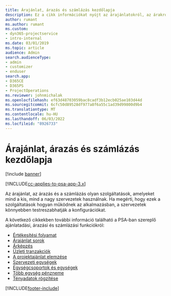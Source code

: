 ```yaml
---
title: Árajánlat, árazás és számlázás kezdőlapja
description: Ez a cikk információkat nyújt az árajánlatokról, az árakról és a számlázásról.
author: rumant
ms.author: rumant
ms.custom:
- dyn365-projectservice
- intro-internal
ms.date: 03/01/2019
ms.topic: article
audience: Admin
search.audienceType:
- admin
- customizer
- enduser
search.app:
- D365CE
- D365PS
- ProjectOperations
ms.reviewer: johnmichalak
ms.openlocfilehash: ef63d48703059bac8cadf3b12ecb025ae103d44d
ms.sourcegitcommit: 6cfc50d89528df977a8f6a55c1ad39d99800d9b4
ms.translationtype: MT
ms.contentlocale: hu-HU
ms.lasthandoff: 06/03/2022
ms.locfileid: "8926733"
---
```

# <a name="quoting-pricing-and-billing-home-page"></a>Árajánlat, árazás és számlázás kezdőlapja

[!include [banner](../includes/psa-now-project-operations.md)]

[!INCLUDE[cc-applies-to-psa-app-3.x](../includes/cc-applies-to-psa-app-3x.md)]

Az árajánlat, az árazás és a számlázás olyan szolgáltatások, amelyeket mind a kis, mind a nagy szervezetek használnak. Ha megérti, hogy ezek a szolgáltatások hogyan működnek az alkalmazásban, a szervezetek könnyebben testreszabhatják a konfigurációkat.

A következő cikkekben további információ található a PSA-ban szereplő ajánlatadási, árazási és számlázási funkciókról:

- [Értékesítési folyamat](basic-sales-process.md)
- [Árajánlat sorok](basic-quote-lines.md)
- [Árképzés](basic-pricing.md)
- [Üzleti tranzakciók](basic-business-transactions.md)
- [A projektajánlat elemzése](basic-analyzing-quotes.md)
- [Szervezeti egységek](advanced-organizational.md)
- [Egységcsoportok és egységek](advanced-units.md)
- [Több egység pénzneme](advanced-currency.md)
- [Tényadatok rögzítése](advanced-actuals.md)


[!INCLUDE[footer-include](../includes/footer-banner.md)]
